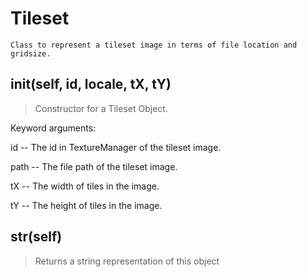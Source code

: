 # Tileset 
 ```
 Class to represent a tileset image in terms of file location and gridsize. 
```
## __init__(self, id, locale, tX, tY) 

  

 > Constructor for a Tileset Object.

 

 Keyword arguments:

 id -- The id in TextureManager of the tileset image.

 path -- The file path of the tileset image.

 tX -- The width of tiles in the image.

 tY -- The height of tiles in the image. 

## __str__(self) 

  

 > Returns a string representation of this object 

